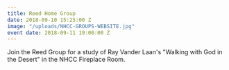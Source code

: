 ```yaml
---
title: Reed Home Group
date: 2018-09-10 15:25:00 Z
image: "/uploads/NHCC-GROUPS-WEBSITE.jpg"
event date: 2018-09-11 19:00:00 Z
---
```


Join the Reed Group for a study of Ray Vander Laan's "Walking with God in the Desert" in the NHCC Fireplace Room.